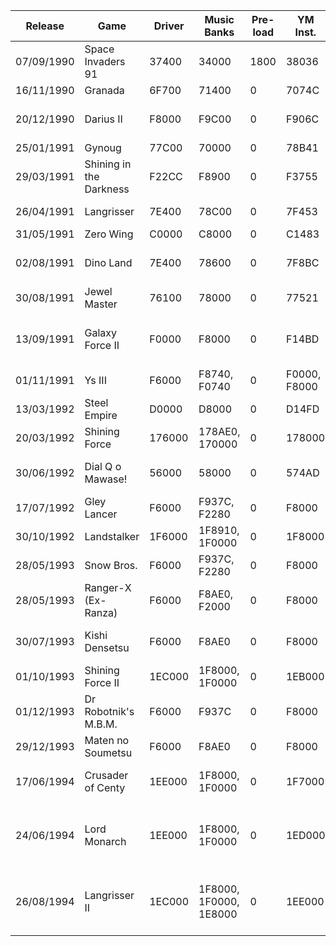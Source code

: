 

| Release    | Game                    | Driver | Music Banks            | Pre-load | YM Inst.     | SSG-EG | Sample Table | Multi-bank | Sample Banks                           | PSG Inst. |
| ---------- | ----------------------- | ------ | ---------------------- | -------- | ------------ | ------ | ------------ | ---------- | -------------------------------------- | --------- |
| 07/09/1990 | Space Invaders 91       | 37400  | 34000                  | 1800     | 38036        | false  | 38A50        | false      | 38000                                  | 37F89     |
| 16/11/1990 | Granada                 | 6F700  | 71400                  | 0        | 7074C        | false  | 70C47        | true       | 78000                                  | 7069F     |
| 20/12/1990 | Darius II               | F8000  | F9C00                  | 0        | F906C        | false  | F9503        | true       | E0000, E8000, F0000                    | F8FBF     |
| 25/01/1991 | Gynoug                  | 77C00  | 70000                  | 0        | 78B41        | false  | 793E2        | true       | 78000                                  | 78BB0     |
| 29/03/1991 | Shining in the Darkness | F22CC  | F8900                  | 0        | F3755        | true   | F36ED        | true       | F0000                                  | F348F     |
| 26/04/1991 | Langrisser              | 7E400  | 78C00                  | 0        | 7F453        | false  | 7FF7D        | true       | 70000, 78000                           | 7F3A6     |
| 31/05/1991 | Zero Wing               | C0000  | C8000                  | 0        | C1483        | true   | C1433        | true       | C0000                                  | C11ED     |
| 02/08/1991 | Dino Land               | 7E400  | 78600                  | 0        | 7F8BC        | true   | 7F7EC        | true       | 68000, 70000, 78000                    | 7F103     |
| 30/08/1991 | Jewel Master            | 76100  | 78000                  | 0        | 77521        | true   | 7732D        | true       | 70000                                  | 7728B     |
| 13/09/1991 | Galaxy Force II         | F0000  | F8000                  | 0        | F14BD        | true   | F1425        | true       | E0000, E8000, F0000, F8000             | F11ED     |
| 01/11/1991 | Ys III                  | F6000  | F8740, F0740           | 0        | F0000, F8000 | true   | F7474        | true       | E8000                                  | F721D     |
| 13/03/1992 | Steel Empire            | D0000  | D8000                  | 0        | D14FD        | true   | D1425        | true       | E0000                                  | D11E9     |
| 20/03/1992 | Shining Force           | 176000 | 178AE0, 170000         | 0        | 178000       | true   | 1774B4       | true       | 168000                                 | 17724E    |
| 30/06/1992 | Dial Q o Mawase!        | 56000  | 58000                  | 0        | 574AD        | true   | 57425        | true       | 40000, 48000, 50000                    | 571E9     |
| 17/07/1992 | Gley Lancer             | F6000  | F937C, F2280           | 0        | F8000        | true   | F74E4        | true       | E8000                                  | F7297     |
| 30/10/1992 | Landstalker             | 1F6000 | 1F8910, 1F0000         | 0        | 1F8000       | true   | 1F74D4       | true       | 1E0000, 1E8000                         | 1F724A    |
| 28/05/1993 | Snow Bros.              | F6000  | F937C, F2280           | 0        | F8000        | true   | F74E4        | true       | E8000                                  | F7297     |
| 28/05/1993 | Ranger-X (Ex-Ranza)     | F6000  | F8AE0, F2000           | 0        | F8000        | true   | F74A4        | true       | E8000, F0000                           | F725F     |
| 30/07/1993 | Kishi Densetsu          | F6000  | F8AE0                  | 0        | F8000        | true   | F7494        | true       | E0000, E8000, F0000                    | F724E     |
| 01/10/1993 | Shining Force II        | 1EC000 | 1F8000, 1F0000         | 0        | 1EB000       | true   | 1ED535       | true       | 1E0000, 1E8000                         | 12B2      |
| 01/12/1993 | Dr Robotnik's M.B.M.    | F6000  | F937C                  | 0        | F8000        | true   | F74E4        | true       | B0000, E8000                           | F7294     |
| 29/12/1993 | Maten no Soumetsu       | F6000  | F8AE0                  | 0        | F8000        | true   | F7494        | true       | E0000, E8000                           | F724E     |
| 17/06/1994 | Crusader of Centy       | 1EE000 | 1F8000, 1F0000         | 0        | 1F7000       | true   | 1EF5BB       | true       | 1D8000, 1E0000, 1E8000                 | 1EF2FC    |
| 24/06/1994 | Lord Monarch            | 1EE000 | 1F8000, 1F0000         | 0        | 1ED000       | true   | 1EF5BE       | true       | 1C0000, 1C8000, 1D0000, 1D8000, 1E0000 | 1EF2FC    |
| 26/08/1994 | Langrisser II           | 1EC000 | 1F8000, 1F0000, 1E8000 | 0        | 1EE000       | true   | 1ED5BE       | true       | 1C0000, 1C8000, 1D0000, 1D8000, 1E0000 | 1ED2FA    |




